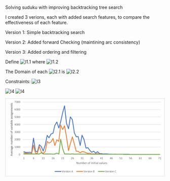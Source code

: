 Solving suduku with improving backtracking tree search

I created 3 verions, each with added search features, to compare the effectiveness of each feature.

Version 1: Simple backtracking search

Version 2: Added forward Checking (maintining arc consistency)

Version 3: Added ordering and filtering

Define
<img src="https://latex.codecogs.com/svg.latex?\Large&space;X_{i,j}" title="l1.1" /> where <img src="https://latex.codecogs.com/svg.latex?\Large&space;i,j\in∈\{1,2,3,4,5,6,7,8,9\}" title="l1.2" />

The Domain of each <img src="https://latex.codecogs.com/svg.latex?\Large&space;X_{i,j}" title="l2.1" /> is <img src="https://latex.codecogs.com/svg.latex?\Large&space;\{1,2,3,4,5,6,7,8,9\}" title="l2.2" />

Constraints:
<img src="https://latex.codecogs.com/svg.latex?\Large&space;(\forall∀i,j,k|j=k\lor∨X_{i,j}\neq≠X_{i,k})" title="l3" />

<img src="https://latex.codecogs.com/svg.latex?\Large&space;(\forall∀i,j,k|i=k\lor∨X_{i,j}\neq≠X_{k,j})" title="l4" />

<img src="https://latex.codecogs.com/svg.latex?\Large&space;(\forall∀n\in∈\{0,1,2\},i,j|(i=⌊\frac{i-1}{3}⌋3+n\land∧j=\lfloor⌊\frac{j-1}{3}\rfloor⌋3+n)\lor∨X_{i,j}\neq≠X_{\lfloor⌊\frac{i-1}{3}\rfloor⌋3+n,\lfloor⌊\frac{j-1}{3}\rfloor⌋3+n})" title="l4" />


![versionComparison](/graphic.png)

